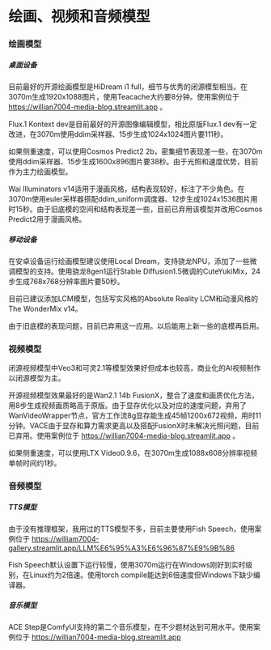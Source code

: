 # 绘画、视频和音频模型

### 绘画模型

##### 桌面设备

目前最好的开源绘画模型是HiDream i1 full，细节与优秀的闭源模型相当。在3070m生成1920x1088图片，使用Teacache大约要8分钟。使用案例位于 https://willian7004-media-blog.streamlit.app 。

Flux.1 Kontext dev是目前最好的开源图像编辑模型，相比原版Flux.1 dev有一定改进，在3070m使用ddim采样器、15步生成1024x1024图片要111秒。

如果侧重速度，可以使用Cosmos Predict2 2b，密集细节表现差一些，在3070m使用ddim采样器、15步生成1600x896图片要38秒。由于光照和速度优势，目前作为主力绘画模型。

Wai Illuminators v14适用于漫画风格，结构表现较好，标注了不少角色。在3070m使用euler采样器搭配ddim_uniform调度器、12步生成1024x1536图片用时15秒。由于旧底模的空间和结构表现差一些，目前已弃用该模型并改用Cosmos Predict2用于漫画风格。

##### 移动设备

在安卓设备运行绘画模型建议使用Local Dream，支持骁龙NPU，添加了一些微调模型的支持。使用骁龙8gen1运行Stable Diffusion1.5微调的CuteYukiMix，24步生成768x768分辨率图片要50秒。

目前已建议添加LCM模型，包括写实风格的Absolute Reality LCM和动漫风格的The WonderMix v14。

由于旧底模的表现问题，目前已弃用这一应用。以后能用上新一些的底模再启用。

### 视频模型

闭源视频模型中Veo3和可灵2.1等模型效果好但成本也较高，商业化的AI视频制作以闭源模型为主。

开源视频模型效果最好的是Wan2.1 14b FusionX，整合了速度和画质优化方法，用8步生成视频画质略高于原版。由于显存优化以及对应的速度问题，弃用了WanVideoWrapper节点，官方工作流8g显存能生成45帧1200x672视频，用时11分钟。VACE由于显存和算力需求更高以及搭配FusionX时未解决光照问题，目前已弃用。使用案例位于 https://willian7004-media-blog.streamlit.app 。

如果侧重速度，可以使用LTX Video0.9.6，在3070m生成1088x608分辨率视频单帧时间约1秒。

### 音频模型

##### TTS模型

由于没有推理框架，我用过的TTS模型不多，目前主要使用Fish Speech，使用案例位于 https://william7004-gallery.streamlit.app/LLM%E6%95%A3%E6%96%87%E9%9B%86

Fish Speech默认设置下运行较慢，使用3070m运行在Windows刚好到实时级别，在Linux约为2倍速。使用torch compile能达到6倍速度但Windows下缺少编译器。

##### 音乐模型

ACE Step是ComfyUI支持的第二个音乐模型，在不少题材达到可用水平。使用案例位于 https://willian7004-media-blog.streamlit.app
